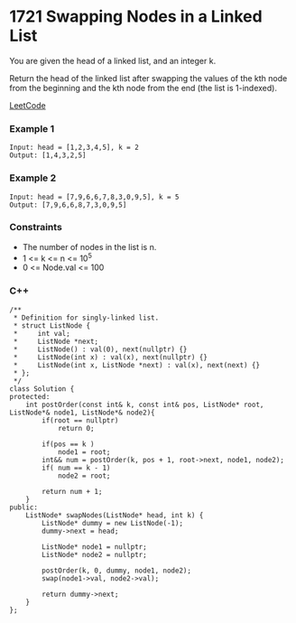# 1721  Swapping Nodes in a Linked List

You are given the head of a linked list, and an integer k.

Return the head of the linked list after swapping the values of the kth node from the beginning and the kth node from the end (the list is 1-indexed).

[LeetCode](https://leetcode.cn/problems/swapping-nodes-in-a-linked-list/description/)

### Example 1

```
Input: head = [1,2,3,4,5], k = 2
Output: [1,4,3,2,5]
```

### Example 2

```
Input: head = [7,9,6,6,7,8,3,0,9,5], k = 5
Output: [7,9,6,6,8,7,3,0,9,5]
```


### Constraints

* The number of nodes in the list is n.
* 1 <= k <= n <= 10<sup>5</sup>
* 0 <= Node.val <= 100

### C++ 

```
/**
 * Definition for singly-linked list.
 * struct ListNode {
 *     int val;
 *     ListNode *next;
 *     ListNode() : val(0), next(nullptr) {}
 *     ListNode(int x) : val(x), next(nullptr) {}
 *     ListNode(int x, ListNode *next) : val(x), next(next) {}
 * };
 */
class Solution {
protected:
    int postOrder(const int& k, const int& pos, ListNode* root, ListNode*& node1, ListNode*& node2){
        if(root == nullptr)
            return 0;

        if(pos == k )
            node1 = root;
        int&& num = postOrder(k, pos + 1, root->next, node1, node2);
        if( num == k - 1)
            node2 = root;
        
        return num + 1;
    }
public:
    ListNode* swapNodes(ListNode* head, int k) {
        ListNode* dummy = new ListNode(-1);
        dummy->next = head;

        ListNode* node1 = nullptr;
        ListNode* node2 = nullptr;
        
        postOrder(k, 0, dummy, node1, node2);
        swap(node1->val, node2->val);     

        return dummy->next;
    }
};
```